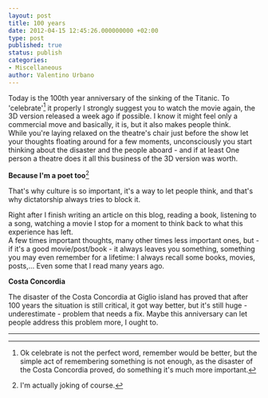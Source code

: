 ```yaml
---
layout: post
title: 100 years
date: 2012-04-15 12:45:26.000000000 +02:00
type: post
published: true
status: publish
categories:
- Miscellaneous
author: Valentino Urbano 
---
```


Today is the 100th year anniversary of the sinking of the Titanic. To 'celebrate'[^1] it properly I strongly suggest you to watch the movie again, the 3D version released a week ago if possible. I know it might feel only a commercial move and basically, it is, but it also makes people think.  
While you're laying relaxed on the theatre's chair just before the show let your thoughts floating around for a few moments, unconsciously you start thinking about the disaster and the people aboard - and if at least One person a theatre does it all this business of the 3D version was worth.

**Because I'm a poet too**[^2]

That's why culture is so important, it's a way to let people think, and that's why dictatorship always tries to block it.

Right after I finish writing an article on this blog, reading a book, listening to a song, watching a movie I stop for a moment to think back to what this experience has left.  
A few times important thoughts, many other times less important ones, but - if it's a good movie/post/book - it always leaves you something, something you may even remember for a lifetime: I always recall some books, movies, posts,... Even some that I read many years ago.

**Costa Concordia**

The disaster of the Costa Concordia at Giglio island has proved that after 100 years the situation is still critical, it got way better, but it's still huge - underestimate - problem that needs a fix. Maybe this anniversary can let people address this problem more, I ought to.

---

  
[^1]: Ok celebrate is not the perfect word, remember would be better, but the simple act of remembering something is not enough, as the disaster of the Costa Concordia proved, do something it's much more important.  
  
[^2]: I'm actually joking of course.